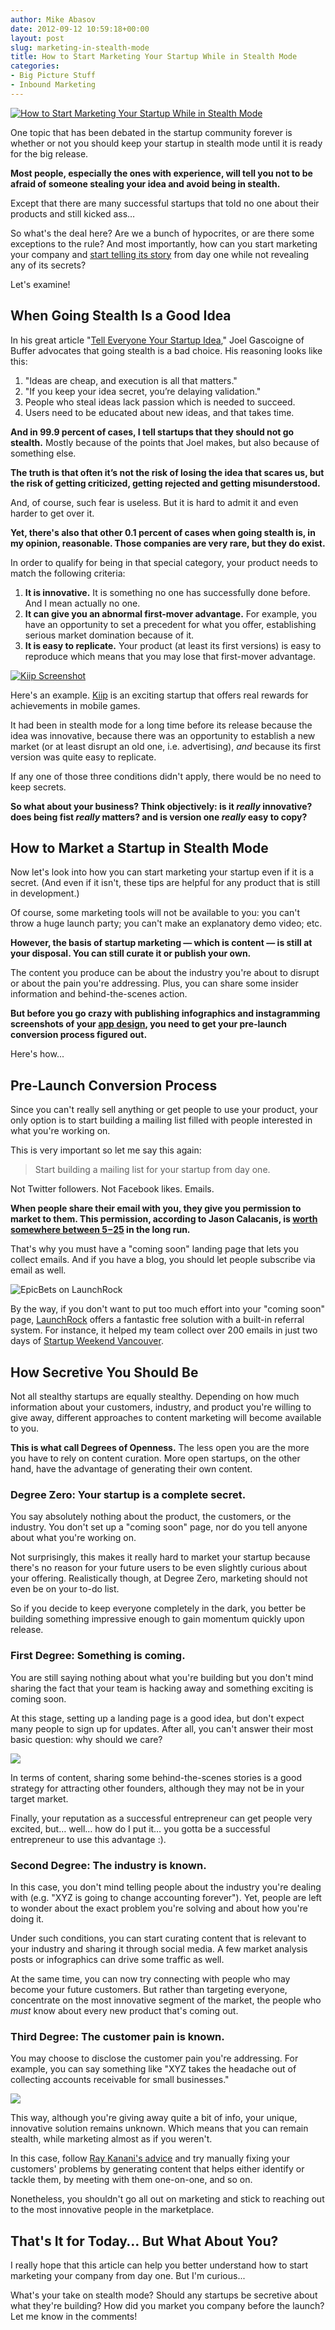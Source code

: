 ```yaml
---
author: Mike Abasov
date: 2012-09-12 10:59:18+00:00
layout: post
slug: marketing-in-stealth-mode
title: How to Start Marketing Your Startup While in Stealth Mode
categories:
- Big Picture Stuff
- Inbound Marketing
---
```


[![How to Start Marketing Your Startup While in Stealth Mode](/wp-content/uploads/2012/09/stealthmarketing.png)](/2012/09/12/marketing-in-stealth-mode/)

One topic that has been debated in the startup community forever is whether or not you should keep your startup in stealth mode until it is ready for the big release.

**Most people, especially the ones with experience, will tell you not to be afraid of someone stealing your idea and avoid being in stealth.**

Except that there are many successful startups that told no one about their products and still kicked ass…

So what's the deal here? Are we a bunch of hypocrites, or are there some exceptions to the rule? And most importantly, how can you start marketing your company and [start telling its story](/2012/08/28/startup-storytelling-mistakes/) from day one while not revealing any of its secrets?

Let's examine!

<!-- more -->

## When Going Stealth Is a Good Idea

In his great article "[Tell Everyone Your Startup Idea](//www.softwarebyrob.com/2012/07/31/tell-everyone-your-startup-idea/)," Joel Gascoigne of Buffer advocates that going stealth is a bad choice. His reasoning looks like this:

  1. "Ideas are cheap, and execution is all that matters."
  2. "If you keep your idea secret, you’re delaying validation."
  3. People who steal ideas lack passion which is needed to succeed.
  4. Users need to be educated about new ideas, and that takes time.

**And in 99.9 percent of cases, I tell startups that they should not go stealth.** Mostly because of the points that Joel makes, but also because of something else.

**The truth is that often it’s not the risk of losing the idea that scares us, but the risk of getting criticized, getting rejected and getting misunderstood.**

And, of course, such fear is useless. But it is hard to admit it and even harder to get over it.

**Yet, there's also that other 0.1 percent of cases when going stealth is, in my opinion, reasonable. Those companies are very rare, but they do exist.**

In order to qualify for being in that special category, your product needs to match the following criteria:


  1. **It is innovative.** It is something no one has successfully done before. And I mean actually no one.
  2. **It can give you an abnormal first-mover advantage.** For example, you have an opportunity to set a precedent for what you offer, establishing serious market domination because of it.
  3. **It is easy to replicate.** Your product (at least its first versions) is easy to reproduce which means that you may lose that first-mover advantage.


[![Kiip Screenshot](/wp-content/uploads/2012/09/kiip-video-game-rewardsjpg-69018f67bab8b4f1.jpeg)](//www.mlive.com/videogames/index.ssf/2011/04/new_startup_kiip_to_broker_rea.html)


Here's an example. [Kiip](//kiip.me) is an exciting startup that offers real rewards for achievements in mobile games.


It had been in stealth mode for a long time before its release because the idea was innovative, because there was an opportunity to establish a new market (or at least disrupt an old one, i.e. advertising), _and_ because its first version was quite easy to replicate.





If any one of those three conditions didn't apply, there would be no need to keep secrets.






**So what about your business? Think objectively: is it _really_ innovative? does being fist _really_ matters? and is version one _really_ easy to copy?**





## How to Market a Startup in Stealth Mode




Now let's look into how you can start marketing your startup even if it is a secret. (And even if it isn't, these tips are helpful for any product that is still in development.)





Of course, some marketing tools will not be available to you: you can't throw a huge launch party; you can't make an explanatory demo video; etc.


**However, the basis of startup marketing — which is content — is still at your disposal. You can still curate it or publish your own.**





The content you produce can be about the industry you're about to disrupt or about the pain you're addressing. Plus, you can share some insider information and behind-the-scenes action.





**But before you go crazy with publishing infographics and instagramming screenshots of your [app design](/2012/09/05/startup-design-questions/), you need to get your pre-launch conversion process figured out.**





Here's how...





## Pre-Launch Conversion Process




Since you can't really sell anything or get people to use your product, your only option is to start building a mailing list filled with people interested in what you're working on.





This is very important so let me say this again:


> Start building a mailing list for your startup from day one.





Not Twitter followers. Not Facebook likes. Emails.





**When people share their email with you, they give you permission to market to them. This permission, according to Jason Calacanis, is [worth somewhere between $5-$25](//thisweekinstartups.com/blog/all-ask-jason-special-283.html) in the long run.**





That's why you must have a "coming soon" landing page that lets you collect emails. And if you have a blog, you should let people subscribe via email as well.






![EpicBets on LaunchRock](/wp-content/uploads/2012/09/Screen-Shot-2012-09-12-at-3.31.49-AM.png)





By the way, if you don't want to put too much effort into your "coming soon" page, [LaunchRock](//LaunchRock.com) offers a fantastic free solution with a built-in referral system. For instance, it helped my team collect over 200 emails in just two days of [Startup Weekend Vancouver](/2011/11/21/epicbets-presentation-at-startup-weekend-vancouver/).





## How Secretive You Should Be




Not all stealthy startups are equally stealthy. Depending on how much information about your customers, industry, and product you're willing to give away, different approaches to content marketing will become available to you.





**This is what call Degrees of Openness.** The less open you are the more you have to rely on content curation. More open startups, on the other hand, have the advantage of generating their own content.





### Degree Zero: Your startup is a complete secret.




You say absolutely nothing about the product, the customers, or the industry. You don't set up a "coming soon" page, nor do you tell anyone about what you're working on.





Not surprisingly, this makes it really hard to market your startup because there's no reason for your future users to be even slightly curious about your offering. Realistically though, at Degree Zero, marketing should not even be on your to-do list.





So if you decide to keep everyone completely in the dark, you better be building something impressive enough to gain momentum quickly upon release.





### First Degree: Something is coming.

You are still saying nothing about what you're building but you don't mind sharing the fact that your team is hacking away and something exciting is coming soon.

At this stage, setting up a landing page is a good idea, but don't expect many people to sign up for updates. After all, you can't answer their most basic question: why should we care?

[![](//media.smashingmagazine.com/wp-content/uploads/images/coming-soon/hosteeo.jpg)](//www.smashingmagazine.com/2009/11/10/designing-coming-soon-pages/)

In terms of content, sharing some behind-the-scenes stories is a good strategy for attracting other founders, although they may not be in your target market.

Finally, your reputation as a successful entrepreneur can get people very excited, but… well… how do I put it… you gotta be a successful entrepreneur to use this advantage :).


### Second Degree: The industry is known.

In this case, you don't mind telling people about the industry you're dealing with (e.g. "XYZ is going to change accounting forever"). Yet, people are left to wonder about the exact problem you're solving and about how you're doing it.

Under such conditions, you can start curating content that is relevant to your industry and sharing it through social media. A few market analysis posts or infographics can drive some traffic as well.

At the same time, you can now try connecting with people who may become your future customers. But rather than targeting everyone, concentrate on the most innovative segment of the market, the people who _must_ know about every new product that's coming out.


### Third Degree: The customer pain is known.

You may choose to disclose the customer pain you're addressing. For example, you can say something like "XYZ takes the headache out of collecting accounts receivable for small businesses."

[![](/wp-content/uploads/2012/09/Screen-Shot-2012-09-12-at-3.43.57-AM.png)](//remindness.com/)

This way, although you're giving away quite a bit of info, your unique, innovative solution remains unknown. Which means that you can remain stealth, while marketing almost as if you weren't.

In this case, follow [Ray Kanani's advice](/2012/08/07/startup-marketing-priorities/) and try manually fixing your customers' problems by generating content that helps either identify or tackle them, by meeting with them one-on-one, and so on.

Nonetheless, you shouldn't go all out on marketing and stick to reaching out to the most innovative people in the marketplace.


## That's It for Today… But What About You?

I really hope that this article can help you better understand how to start marketing your company from day one. But I'm curious...

What's your take on stealth mode? Should any startups be secretive about what they're building? How did you market you company before the launch? Let me know in the comments!
